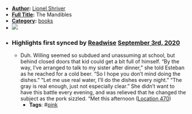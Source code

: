 - **[Author](<Author.md>):** [Lionel Shriver](<Lionel Shriver.md>)
- **[Full Title](<Full Title.md>):** The Mandibles
- **[Category](<Category.md>):** [books](<books.md>)
- ![](https://images-na.ssl-images-amazon.com/images/I/41TfxCynvCL._SL400_.jpg)
- ### Highlights first synced by [Readwise](<Readwise.md>) [September 3rd, 2020](<September 3rd, 2020.md>)
    - Duh. Willing seemed so subdued and unassuming at school, but behind closed doors that kid could get a bit full of himself. “By the way, I’ve arranged to talk to my sister after dinner,” she told Esteban as he reached for a cold beer. “So I hope you don’t mind doing the dishes.” “Let me use real water, I’ll do the dishes every night.” “The gray is real enough, just not especially clear.” She didn’t want to have this battle every evening, and was relieved that he changed the subject as the pork sizzled. “Met this afternoon ([Location 470](https://readwise.io/to_kindle?action=open&asin=B01824RDKK&location=470))
        - **Tags**: #[pink](<pink.md>)
